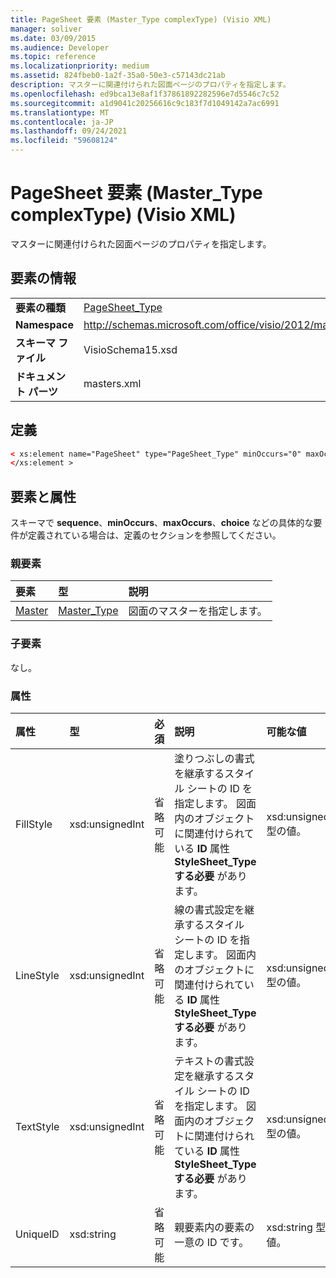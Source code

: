 ```yaml
---
title: PageSheet 要素 (Master_Type complexType) (Visio XML)
manager: soliver
ms.date: 03/09/2015
ms.audience: Developer
ms.topic: reference
ms.localizationpriority: medium
ms.assetid: 824fbeb0-1a2f-35a0-50e3-c57143dc21ab
description: マスターに関連付けられた図面ページのプロパティを指定します。
ms.openlocfilehash: ed9bca13e8af1f37861892282596e7d5546c7c52
ms.sourcegitcommit: a1d9041c20256616c9c183f7d1049142a7ac6991
ms.translationtype: MT
ms.contentlocale: ja-JP
ms.lasthandoff: 09/24/2021
ms.locfileid: "59608124"
---
```

# <a name="pagesheet-element-master_type-complextype-visio-xml"></a>PageSheet 要素 (Master_Type complexType) (Visio XML)

マスターに関連付けられた図面ページのプロパティを指定します。
  
## <a name="element-information"></a>要素の情報

|||
|:-----|:-----|
|**要素の種類** <br/> |[PageSheet_Type](pagesheet_type-complextypevisio-xml.md) <br/> |
|**Namespace** <br/> |http://schemas.microsoft.com/office/visio/2012/main  <br/> |
|**スキーマ ファイル** <br/> |VisioSchema15.xsd  <br/> |
|**ドキュメント パーツ** <br/> |masters.xml  <br/> |
   
## <a name="definition"></a>定義

```XML
< xs:element name="PageSheet" type="PageSheet_Type" minOccurs="0" maxOccurs="1" >
</xs:element >
```

## <a name="elements-and-attributes"></a>要素と属性

スキーマで **sequence**、**minOccurs**、**maxOccurs**、**choice** などの具体的な要件が定義されている場合は、定義のセクションを参照してください。 
  
### <a name="parent-elements"></a>親要素

|**要素**|**型**|**説明**|
|:-----|:-----|:-----|
|[Master](master-element-masters_type-complextypevisio-xml.md) <br/> |[Master_Type](master_type-complextypevisio-xml.md) <br/> |図面のマスターを指定します。  <br/> |
   
### <a name="child-elements"></a>子要素

なし。
  
### <a name="attributes"></a>属性

|**属性**|**型**|**必須**|**説明**|**可能な値**|
|:-----|:-----|:-----|:-----|:-----|
|FillStyle  <br/> |xsd:unsignedInt  <br/> |省略可能  <br/> |塗りつぶしの書式を継承するスタイル シートの ID を指定します。 図面内のオブジェクトに関連付けられている **ID** 属性 **StyleSheet_Typeする必要** があります。  <br/> |xsd:unsignedInt 型の値。  <br/> |
|LineStyle  <br/> |xsd:unsignedInt  <br/> |省略可能  <br/> |線の書式設定を継承するスタイル シートの ID を指定します。 図面内のオブジェクトに関連付けられている **ID** 属性 **StyleSheet_Typeする必要** があります。  <br/> |xsd:unsignedInt 型の値。  <br/> |
|TextStyle  <br/> |xsd:unsignedInt  <br/> |省略可能  <br/> |テキストの書式設定を継承するスタイル シートの ID を指定します。 図面内のオブジェクトに関連付けられている **ID** 属性 **StyleSheet_Typeする必要** があります。  <br/> |xsd:unsignedInt 型の値。  <br/> |
|UniqueID  <br/> |xsd:string  <br/> |省略可能  <br/> |親要素内の要素の一意の ID です。  <br/> |xsd:string 型の値。  <br/> |
   

